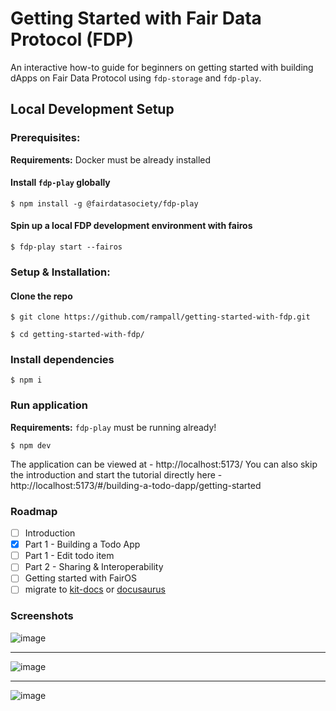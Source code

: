 # Getting Started with Fair Data Protocol (FDP)

An interactive how-to guide for beginners on getting started with building dApps on Fair Data Protocol using `fdp-storage` and `fdp-play`.

## Local Development Setup

### Prerequisites:

**Requirements:** Docker must be already installed

#### Install `fdp-play` globally
```shell
$ npm install -g @fairdatasociety/fdp-play
```

#### Spin up a local FDP development environment with fairos
```shell
$ fdp-play start --fairos
```

### Setup & Installation:

#### Clone the repo
```shell
$ git clone https://github.com/rampall/getting-started-with-fdp.git
```

```shell
$ cd getting-started-with-fdp/
```

### Install dependencies
```shell
$ npm i
```

### Run application
**Requirements:** `fdp-play` must be running already! 

```shell
$ npm dev
```

The application can be viewed at - http://localhost:5173/ 
You can also skip the introduction and start the tutorial directly here - http://localhost:5173/#/building-a-todo-dapp/getting-started


### Roadmap
- [ ] Introduction
- [x] Part 1 - Building a Todo App
- [ ] Part 1 - Edit todo item 
- [ ] Part 2 - Sharing & Interoperability
- [ ] Getting started with FairOS
- [ ] migrate to [kit-docs](https://github.com/svelteness/kit-docs) or [docusaurus](https://docusaurus.io/)

### Screenshots

![image](https://user-images.githubusercontent.com/520570/207879247-8911b177-1331-42ed-ad9e-e077b9148f2e.png)

---

![image](https://user-images.githubusercontent.com/520570/207879702-e3a5335b-beb8-4c42-b118-a7853fde28b3.png)

---

![image](https://user-images.githubusercontent.com/520570/207890048-6502ab71-3e30-4e85-bbe7-b89444a17a0f.png)
